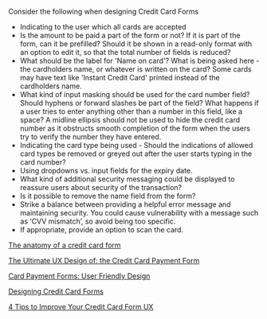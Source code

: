 Consider the following when designing Credit Card Forms
- Indicating to the user which all cards are accepted
- Is the amount to be paid a part of the form or not? If it is part of the form, can it be prefilled? Should it be shown in a read-only format with an option to edit it, so that the total number of fields is reduced?
- What should be the label for 'Name on card'? What is being asked here - the cardholders name, or whatever is written on the card? Some cards may have text like 'Instant Credit Card' printed instead of the cardholders name. 
- What kind of input masking should be used for the card number field? Should hyphens or forward slashes be part of the field? What happens if a user tries to enter anything other than a number in this field, like a space? A midline ellipsis should not be used to hide the credit card number as it obstructs smooth completion of the form when the users try to verify the number they have entered.
- Indicating the card type being used - Should the indications of allowed card types be removed or greyed out after the user starts typing in the card number?	
- Using dropdowns vs. input fields for the expiry date.
- What kind of additional security messaging could be displayed to reassure users about security of the transaction?
- Is it possible to remove the name field from the form?
- Strike a balance between providing a helpful error message and maintaining security. You could cause vulnerability with a message such as ‘CVV mismatch’, so avoid being too specific.
- If appropriate, provide an option to scan the card.


[The anatomy of a credit card form](https://uxdesign.cc/the-anatomy-of-a-credit-card-payment-form-32ec0e5708bb#.hzxy76jer)

[The Ultimate UX Design of: the Credit Card Payment Form](http://designmodo.com/ux-credit-card-payment-form/)

[Card Payment Forms: User Friendly Design](http://www.formisimo.com/blog/card-payment-forms/)

[Designing Credit Card Forms](http://www.designreviewpodcast.com/05/19/2015/episode-21-designing-credit-card-forms/)

[4 Tips to Improve Your Credit Card Form UX](https://www.usertesting.com/blog/2015/09/16/credit-card-ux/)
